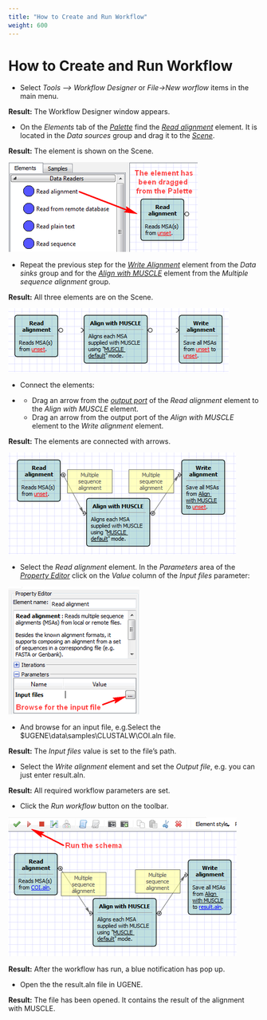 ```yaml
---
title: "How to Create and Run Workflow"
weight: 600
---
```



# How to Create and Run Workflow

*   Select _Tools –> Workflow Designer_ or _File->New worflow_ items in the main menu.

**Result:** The Workflow Designer window appears.

*   On the _Elements_ tab of the [_Palette_](workflow-designer-window-components) find the [_Read alignment_](../workflow-elements/data-readers/read-alignment-element) element. It is located in the _Data sources_ group and drag it to the [_Scene_](workflow-designer-window-components).

**Result:** The element is shown on the Scene.

![](/images/1474815/1835015.png)

*   Repeat the previous step for the [_Write Alignment_](../workflow-elements/data-writers/write-alignment-element) element from the _Data sinks_ group and for the [_Align with MUSCLE_](../workflow-elements/multiple-sequence-alignment/align-with-muscle-element) element from the _Multiple sequence alignment_ group.

**Result:** All three elements are on the Scene.

![](/images/1474815/1835016.png)

*   Connect the elements:

*   *   Drag an arrow from the [_output port_](workflow-elements-and-connections) of the _Read alignment_ element to the _Align with MUSCLE_ element.
    *   Drag an arrow from the output port of the _Align with MUSCLE_ element to the _Write alignment_ element.

**Result:** The elements are connected with arrows.

![](/images/1474815/1835017.png)

*   Select the _Read alignment_ element. In the _Parameters_ area of the [_Property Editor_](workflow-designer-window-components) click on the _Value_ column of the _Input files_ parameter:

![](/images/1474815/1835018.png)

*   And browse for an input file, e.g.Select the $UGENE\\data\\samples\\CLUSTALW\\COI.aln file.

**Result:** The _Input files_ value is set to the file’s path.

*   Select the _Write alignment_ element and set the _Output file_, e.g. you can just enter result.aln.

**Result:** All required workflow parameters are set.

*   Click the _Run workflow_ button on the toolbar.

![](/images/1474815/1835019.png)

**Result:** After the workflow has run, a blue notification has pop up.

*   Open the the result.aln file in UGENE.

**Result:** The file has been opened. It contains the result of the alignment with MUSCLE.
